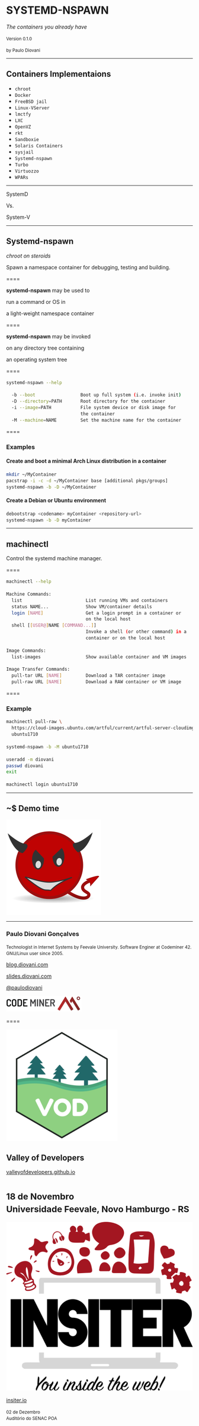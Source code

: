 <!-- .slide: data-background="linear-gradient(rgba(255, 255, 255, 0.6), rgba(255, 255, 255, 0.6)), url(img/nspawn.png)" data-background-size="cover" -->

# SYSTEMD-NSPAWN

_The containers you already have_

<small>Version 0.1.0</small>

<small>by Paulo Diovani</small>

----

## Containers Implementaions

- `chroot`
- `Docker`
- `FreeBSD jail`
- `Linux-VServer`
- `lmctfy`
- `LXC`
- `OpenVZ`
- `rkt`
- `Sandboxie`
- `Solaris Containers`
- `sysjail`
- `Systemd-nspawn`
- `Turbo`
- `Virtuozzo`
- `WPARs`

<!-- .element: class="tag-list" -->

----
<!-- .slide: id="vs" class="bigtext" data-background="linear-gradient(rgba(255, 255, 255, 0.6), rgba(255, 255, 255, 0.6)), url(img/dragon-against-army.jpg)" data-background-size="cover" -->

SystemD

<div>Vs.</div>

System-V

----

## Systemd-nspawn

_chroot on steroids_

Spawn a namespace container for debugging, testing and building.

====
<!-- .slide: id="light-weigth" class="bigtext" -->

**systemd-nspawn** may be used to

run a command or OS in

a light-weight namespace container

====
<!-- .slide: id="tree" class="bigtext" -->

**systemd-nspawn** may be invoked

on any directory tree containing

an operating system tree

====

```bash
systemd-nspawn --help

  -b --boot                 Boot up full system (i.e. invoke init)
  -D --directory=PATH       Root directory for the container
  -i --image=PATH           File system device or disk image for
                            the container
  -M --machine=NAME         Set the machine name for the container
```

====

### Examples

#### Create and boot a minimal Arch Linux distribution in a container

```bash
mkdir ~/MyContainer
pacstrap -i -c -d ~/MyContainer base [additional pkgs/groups]
systemd-nspawn -b -D ~/MyContainer
```

#### Create a Debian or Ubuntu environment

```bash
debootstrap <codename> myContainer <repository-url>
systemd-nspawn -b -D myContainer
```

----

## machinectl

Control the systemd machine manager.

====

```bash
machinectl --help

Machine Commands:
  list                        List running VMs and containers
  status NAME...              Show VM/container details
  login [NAME]                Get a login prompt in a container or
                              on the local host
  shell [[USER@]NAME [COMMAND...]]
                              Invoke a shell (or other command) in a
                              container or on the local host

Image Commands:
  list-images                 Show available container and VM images

Image Transfer Commands:
  pull-tar URL [NAME]         Download a TAR container image
  pull-raw URL [NAME]         Download a RAW container or VM image
```

====

### Example

```bash
machinectl pull-raw \
  https://cloud-images.ubuntu.com/artful/current/artful-server-cloudimg-amd64.img \
  ubuntu1710

systemd-nspawn -b -M ubuntu1710

useradd -m diovani
passwd diovani
exit

machinectl login ubuntu1710
```

----

## ~$ Demo time

![demo](img/devilish.svg) <!-- .element: class="no-border" style="width: 40%" -->

----
<!-- .slide: class="half-slide" data-background="url(img/paulodiovani.jpg)" data-background-size="contain" data-background-repeat="no-repeat" data-background-position="right" -->

### <i class="fa fa-user"></i> Paulo Diovani Gonçalves

<small>Technologist in Internet Systems by Feevale University.
Software Enginer at Codeminer 42.
GNU/Linux user since 2005.</small>

[blog.diovani.com][blog]

[slides.diovani.com][slides]

[@paulodiovani][twitter]

[![codeminer42][code-logo]][code-site] <!-- .element: class="no-border no-background" -->

[blog]: http://blog.diovani.com
[slides]: http://slides.diovani.com
[twitter]: http://twitter.com/paulodiovani
[code-logo]: img/codeminer42.png
[code-site]: http://codeminer42.com/

====
<!-- .slide: data-background="linear-gradient(rgba(255, 255, 255, 0.6), rgba(255, 255, 255, 0.6)), url(img/vod-meetup.jpg)" data-background-size="cover" -->

![vod](img/vod.png) <!-- .element: class="no-border no-background" -->
##  Valley of Developers

[valleyofdevelopers.github.io](https://valleyofdevelopers.github.io/)

<small>18 de Novembro<br>
Universidade Feevale, Novo Hamburgo - RS</small>
====

![insiter](img/insiter.svg) <!-- .element: style="width: 50%" class="no-border" -->

[insiter.io](http://insiter.io/)

<small>02 de Dezembro<br>
Auditório do SENAC POA</small>

